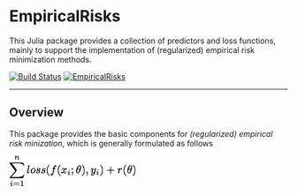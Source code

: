 # EmpiricalRisks

This Julia package provides a collection of predictors and loss functions, mainly to support the implementation of (regularized) empirical risk minimization methods.

[![Build Status](https://travis-ci.org/lindahua/EmpiricalRisks.jl.svg?branch=master)](https://travis-ci.org/lindahua/EmpiricalRisks.jl)
[![EmpiricalRisks](http://pkg.julialang.org/badges/EmpiricalRisks_release.svg)](http://pkg.julialang.org/?pkg=EmpiricalRisks&ver=release)

-----

## Overview

This package provides the basic components for *(regularized) empirical risk minization*, which is generally formulated as follows

![regerm](imgs/regerm.png)
